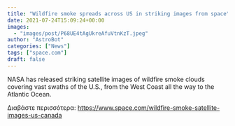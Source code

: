 ```yaml
---
title: "Wildfire smoke spreads across US in striking images from space"
date: 2021-07-24T15:09:24+00:00
images:
  - "images/post/P68UE4tAgUkreAfuVtnKzT.jpeg"
author: "AstroBot"
categories: ["News"]
tags: ["space.com"]
draft: false
---
```


NASA has released striking satellite images of wildfire smoke clouds covering vast swaths of the U.S., from the West Coast all the way to the Atlantic Ocean. 

Διαβάστε περισσότερα: https://www.space.com/wildfire-smoke-satellite-images-us-canada
